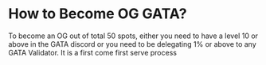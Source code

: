 # How to Become OG GATA?



To become an OG out of total 50 spots, either you need to have a level 10 or above in the GATA discord or you need to be delegating 1% or above to any GATA Validator. It is a first come first serve process
